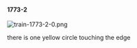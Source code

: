 #### 1773-2
![train-1773-2-0.png](https://github.com/lil-lab/nlvr/raw/master/nlvr/train/images/15/train-1773-2-0.png "train-1773-2-0.png")

there is one yellow circle touching the edge